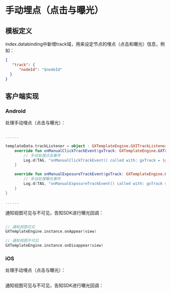 # 手动埋点（点击与曝光）

## 模板定义

index.databinding中新增track域，用来设定节点的埋点（点击和曝光）信息，例如：

```json
{
   "track": {
      "nodeId": "$nodeId"
  }
}
```

## 客户端实现

### Android

处理手动埋点（点击与曝光）：

```kotlin

......

templateData.trackListener = object : GXTemplateEngine.GXITrackListener {
    override fun onManualClickTrackEvent(gxTrack: GXTemplateEngine.GXTrack) {
        // 手动处理点击事件
        Log.d(TAG, "onManualClickTrackEvent() called with: gxTrack = $gxTrack")
    }

    override fun onManualExposureTrackEvent(gxTrack: GXTemplateEngine.GXTrack) {
        // 手动处理曝光事件
        Log.d(TAG, "onManualExposureTrackEvent() called with: gxTrack = $gxTrack")
    }
}

......

```

通知视图可见与不可见，告知SDK进行曝光回调：

```kotlin

// 通知视图可见
GXTemplateEngine.instance.onAppear(view)

// 通知视图不可见
GXTemplateEngine.instance.onDisappear(view)

```

### iOS

处理手动埋点（点击与曝光）：

```objectivec
```

通知视图可见与不可见，告知SDK进行曝光回调：

```objectivec
```
